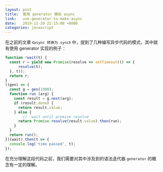 ```yaml
---
layout: post
title:  使用 generator 模拟 async
link:   use-generator-to-make-async
date:   2019-12-20 22:15:00 +0800
categories: javascript
---
```


在之前的文章 `《async 转换为 sync》` 中，提到了几种编写异步代码的模式，其中就有使用 generator 实现的例子：

```javascript
function *wait(t) {
  const r = yield new Promise(resolve => setTimeout(() => {
      resolve(t);
  }, t));
  return r;
}
((gen) => {
  const g = gen(1000);
  function run (arg) {
    const result = g.next(arg);
    if (result.done) {
      return result.value;
    } else {
        //  wait until promise resolve
      return Promise.resolve(result.value).then(run);
    }
  }
  return run();
})(wait).then(t => {
  console.log('time passed', t);
});
```

在充分理解这段代码之前，我们需要对其中涉及到的语法迭代器 `generator` 的概念有一定的理解。
